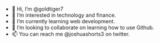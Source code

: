 - 👋 Hi, I’m @goldtiger7
- 👀 I’m interested in technology and finance.
- 🌱 I’m currently learning web development.
- 💞️ I’m looking to collaborate on learning how to use Github.
- 📫 You can reach me @joshuashorts3 on twitter.

<!---
goldtiger7/goldtiger7 is a ✨ special ✨ repository because its `README.md` (this file) appears on your GitHub profile.
You can click the Preview link to take a look at your changes.
--->

